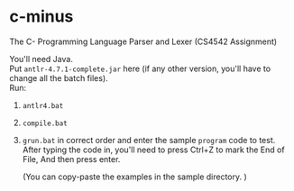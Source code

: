 # c-minus

The C- Programming Language Parser and Lexer (CS4542 Assignment)

You'll need Java.  
Put `antlr-4.7.1-complete.jar` here (if any other version, you'll have to change all the batch files).  
Run:

1. `antlr4.bat`
2. `compile.bat`
3. `grun.bat`
   in correct order and enter the sample `program` code to test. After typing the code in, you'll need to press Ctrl+Z to mark the End of File, And then press enter.

   (You can copy-paste the examples in the sample directory. )
